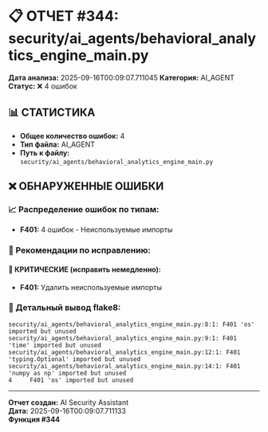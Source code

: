 # 📋 ОТЧЕТ #344: security/ai_agents/behavioral_analytics_engine_main.py

**Дата анализа:** 2025-09-16T00:09:07.711045
**Категория:** AI_AGENT
**Статус:** ❌ 4 ошибок

## 📊 СТАТИСТИКА

- **Общее количество ошибок:** 4
- **Тип файла:** AI_AGENT
- **Путь к файлу:** `security/ai_agents/behavioral_analytics_engine_main.py`

## ❌ ОБНАРУЖЕННЫЕ ОШИБКИ

### 📈 Распределение ошибок по типам:

- **F401:** 4 ошибок - Неиспользуемые импорты

### 🎯 Рекомендации по исправлению:

#### 🔴 КРИТИЧЕСКИЕ (исправить немедленно):
- **F401:** Удалить неиспользуемые импорты

### 📝 Детальный вывод flake8:

```
security/ai_agents/behavioral_analytics_engine_main.py:8:1: F401 'os' imported but unused
security/ai_agents/behavioral_analytics_engine_main.py:9:1: F401 'time' imported but unused
security/ai_agents/behavioral_analytics_engine_main.py:12:1: F401 'typing.Optional' imported but unused
security/ai_agents/behavioral_analytics_engine_main.py:14:1: F401 'numpy as np' imported but unused
4     F401 'os' imported but unused

```

---
**Отчет создан:** AI Security Assistant  
**Дата:** 2025-09-16T00:09:07.711133  
**Функция #344**

